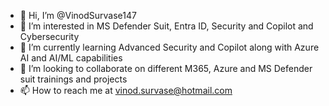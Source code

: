 - 👋 Hi, I’m @VinodSurvase147
- 👀 I’m interested in MS Defender Suit, Entra ID, Security and Copilot and Cybersecurity 
- 🌱 I’m currently learning Advanced Security and Copilot along with Azure AI and AI/ML capabilities
- 💞️ I’m looking to collaborate on different M365, Azure and MS Defender suit trainings and projects
- 📫 How to reach me at vinod.survase@hotmail.com

<!---
VinodSurvase147/VinodSurvase147 is a ✨ special ✨ repository because its `README.md` (this file) appears on your GitHub profile.
You can click the Preview link to take a look at your changes.
--->
